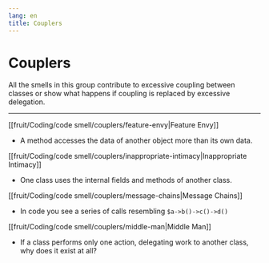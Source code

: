 ```yaml
---
lang: en
title: Couplers
---
```

# Couplers

All the smells in this group contribute to excessive coupling between
classes or show what happens if coupling is replaced by excessive
delegation.

---
[[fruit/Coding/code smell/couplers/feature-envy|Feature Envy]]
- A method accesses the data of another object more than its own data.


[[fruit/Coding/code smell/couplers/inappropriate-intimacy|Inappropriate Intimacy]]

- One class uses the internal fields and methods of another class.

[[fruit/Coding/code smell/couplers/message-chains|Message Chains]]
- In code you see a series of calls resembling `$a->b()->c()->d()`

[[fruit/Coding/code smell/couplers/middle-man|Middle Man]]
- If a class performs only one action, delegating work to another class, why does it exist at all?